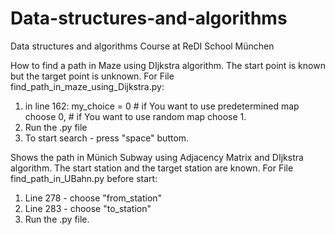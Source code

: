 # Data-structures-and-algorithms
Data structures and algorithms Course at ReDI School München

How to find a path in Maze using DIjkstra algorithm. The start point is known but the target point is unknown.
For File find_path_in_maze_using_Dijkstra.py:
  1. in line 162: my_choice = 0 # if You want to use predetermined map choose 0, # if You want to use random map choose 1.
  2. Run the .py file
  3. To start search - press "space" buttom.



Shows the path in Münich Subway using Adjacency Matrix and DIjkstra algorithm. The start station and the target station are known.
For File find_path_in_UBahn.py before start:
  1. Line 278 - choose "from_station"
  2. Line 283 - choose "to_station"
  3. Run the .py file.
  
